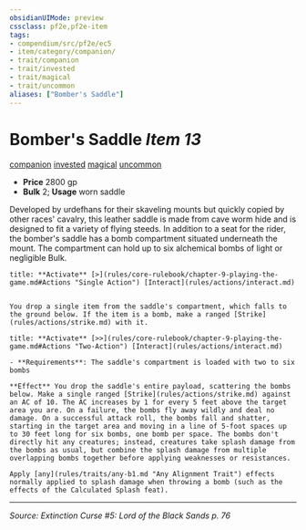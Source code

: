 ```yaml
---
obsidianUIMode: preview
cssclass: pf2e,pf2e-item
tags:
- compendium/src/pf2e/ec5
- item/category/companion/
- trait/companion
- trait/invested
- trait/magical
- trait/uncommon
aliases: ["Bomber's Saddle"]
---
```

# Bomber's Saddle *Item 13*  
[companion](companion.md "Companion Item Trait")  [invested](invested.md "Invested Item Trait")  [magical](magical.md "Magical Item Trait")  [uncommon](uncommon.md "Uncommon Rarity Trait")  

- **Price** 2800 gp
- **Bulk** 2; **Usage** worn saddle

Developed by urdefhans for their skaveling mounts but quickly copied by other races' cavalry, this leather saddle is made from cave worm hide and is designed to fit a variety of flying steeds. In addition to a seat for the rider, the bomber's saddle has a bomb compartment situated underneath the mount. The compartment can hold up to six alchemical bombs of light or negligible Bulk.

```ad-embed-ability
title: **Activate** [>](rules/core-rulebook/chapter-9-playing-the-game.md#Actions "Single Action") [Interact](rules/actions/interact.md)


You drop a single item from the saddle's compartment, which falls to the ground below. If the item is a bomb, make a ranged [Strike](rules/actions/strike.md) with it.
```

```ad-embed-ability
title: **Activate** [>>](rules/core-rulebook/chapter-9-playing-the-game.md#Actions "Two-Action") [Interact](rules/actions/interact.md)

- **Requirements**: The saddle's compartment is loaded with two to six bombs

**Effect** You drop the saddle's entire payload, scattering the bombs below. Make a single ranged [Strike](rules/actions/strike.md) against an AC of 10. The AC increases by 1 for every 5 feet above the target area you are. On a failure, the bombs fly away wildly and deal no damage. On a successful attack roll, the bombs fall and shatter, starting in the target area and moving in a line of 5-foot spaces up to 30 feet long for six bombs, one bomb per space. The bombs don't directly hit any creatures; instead, creatures take splash damage from the bombs as usual, but combine the splash damage from multiple overlapping bombs together before applying weaknesses or resistances.

Apply [any](rules/traits/any-b1.md "Any Alignment Trait") effects normally applied to splash damage when throwing a bomb (such as the effects of the Calculated Splash feat).
```


---
*Source: Extinction Curse #5: Lord of the Black Sands p. 76*